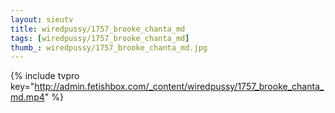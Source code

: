 ```yaml
--- 
layout: sieutv
title: wiredpussy/1757_brooke_chanta_md
tags: [wiredpussy/1757_brooke_chanta_md]
thumb_: wiredpussy/1757_brooke_chanta_md.jpg
---
```

{% include tvpro key="http://admin.fetishbox.com/_content/wiredpussy/1757_brooke_chanta_md.mp4" %} 
